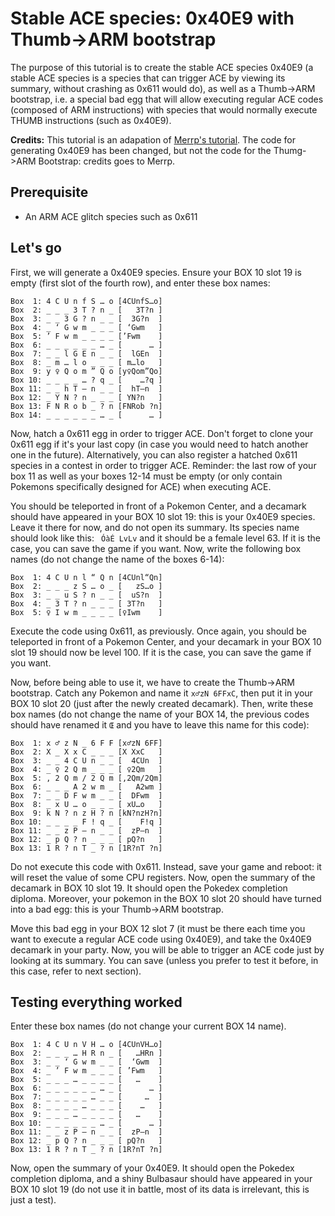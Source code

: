 # Stable ACE species: 0x40E9 with Thumb->ARM bootstrap

The purpose of this tutorial is to create the stable ACE species 0x40E9 (a stable ACE species is a species that can trigger ACE by viewing its summary, without crashing as 0x611 would do), as well as a Thumb->ARM bootstrap, i.e. a special bad egg that will allow executing regular ACE codes (composed of ARM instructions) with species that would normally execute THUMB instructions (such as 0x40E9).

**Credits:** This tutorial is an adapation of [Merrp's tutorial](https://pastebin.com/Sz2Aiu6p). The code for generating 0x40E9 has been changed, but not the code for the Thumg->ARM Bootstrap: credits goes to Merrp. 

## Prerequisite

- An ARM ACE glitch species such as 0x611

## Let's go

First, we will generate a 0x40E9 species. Ensure your BOX 10 slot 19 is empty
(first slot of the fourth row), and enter these box names:

```
Box  1: 4 C U n f S … o	[4CUnfS…o]
Box  2: _ _ _ 3 T ? n _	[   3T?n ]
Box  3: _ _ 3 G ? n _ _	[  3G?n  ]
Box  4: _ ‘ G w m _ _ _	[ ‘Gwm   ]
Box  5: ’ F w m _ _ _ _	[’Fwm    ]
Box  6: _ _ _ _ _ _ … _	[      … ]
Box  7: _ _ l G E n _ _	[  lGEn  ]
Box  8: _ m … l o _ _ _	[ m…lo   ]
Box  9: y ♀ Q o m ” Q o	[y♀Qom”Qo]
Box 10: _ _ _ _ … ? q _	[    …?q ]
Box 11: _ _ h T – n _ _	[  hT–n  ]
Box 12: _ Y N ? n _ _ _	[ YN?n   ]
Box 13: F N R o b _ ? n	[FNRob ?n]
Box 14: _ _ _ _ _ _ … _	[      … ]
```

Now, hatch a 0x611 egg in order to trigger ACE. Don't forget to clone your 0x611 egg if it's your last copy (in case you would need to hatch another one in the future). Alternatively, you can also register a hatched 0x611 species in a contest in order to trigger ACE. Reminder: the last row of your box 11 as well as your boxes 12-14 must be empty (or only contain Pokemons specifically designed for ACE) when executing ACE.

You should be teleported in front of a Pokemon Center, and a decamark should have appeared in your BOX 10 slot 19: this is your 0x40E9 species. Leave it there for now, and do not open its summary. Its species name should look like this: ` ÓàÉ LvLv` and it should be a female level 63. If it is the case, you can save the game if you want. Now, write the following box names (do not change the name of the boxes 6-14):

```
Box  1: 4 C U n l “ Q n	[4CUnl“Qn]
Box  2: _ _ _ z S … o _	[   zS…o ]
Box  3: _ _ u S ? n _ _	[  uS?n  ]
Box  4: _ 3 T ? n _ _ _	[ 3T?n   ]
Box  5: ♀ I w m _ _ _ _	[♀Iwm    ]
```

Execute the code using 0x611, as previously. Once again, you should be teleported in front of a Pokemon Center, and your decamark in your BOX 10 slot 19 should now be level 100. If it is the case, you can save the game if you want.

Now, before being able to use it, we have to create the Thumb->ARM bootstrap.
Catch any Pokemon and name it `x♂zN 6FFxC`, then put it in your BOX 10 slot 20 (just after the newly created decamark). Then, write these box names (do not change the name of your BOX 14, the previous codes should have renamed it `Œ` and you have to leave this name for this code):

```
Box  1: x ♂ z N _ 6 F F	[x♂zN 6FF]
Box  2: X _ X x C _ _ _	[X XxC   ]
Box  3: _ _ 4 C U n _ _	[  4CUn  ]
Box  4: _ ♀ 2 Q m _ _ _	[ ♀2Qm   ]
Box  5: , 2 Q m / 2 Q m	[,2Qm/2Qm]
Box  6: _ _ _ A 2 w m _	[   A2wm ]
Box  7: _ _ D F w m _ _	[  DFwm  ]
Box  8: _ x U … o _ _ _	[ xU…o   ]
Box  9: k N ? n z H ? n	[kN?nzH?n]
Box 10: _ _ _ _ F ! q _	[    F!q ]
Box 11: _ _ z P – n _ _	[  zP–n  ]
Box 12: _ p Q ? n _ _ _	[ pQ?n   ]
Box 13: 1 R ? n T _ ? n	[1R?nT ?n]
```

Do not execute this code with 0x611. Instead, save your game and reboot: it will reset the value of some CPU registers. Now, open the summary of the decamark in BOX 10 slot 19. It should open the Pokedex completion diploma. Moreover, your pokemon in the BOX 10 slot 20 should have turned into a bad egg: this is your Thumb->ARM bootstrap.

Move this bad egg in your BOX 12 slot 7 (it must be there each time you want to execute a regular ACE code using 0x40E9), and take the 0x40E9 decamark in your party. Now, you will be able to trigger an ACE code just by looking at its summary. You can save (unless you prefer to test it before, in this case, refer to next section).

## Testing everything worked

Enter these box names (do not change your current BOX 14 name).

```
Box  1: 4 C U n V H … o	[4CUnVH…o]
Box  2: _ _ _ … H R n _	[   …HRn ]
Box  3: _ _ ‘ G w m _ _	[  ‘Gwm  ]
Box  4: _ ’ F w m _ _ _	[ ’Fwm   ]
Box  5: _ _ _ … _ _ _ _	[   …    ]
Box  6: _ _ _ _ _ _ … _	[      … ]
Box  7: _ _ _ _ _ … _ _	[     …  ]
Box  8: _ _ _ _ … _ _ _	[    …   ]
Box  9: _ _ _ … _ _ _ _	[   …    ]
Box 10: _ _ _ _ _ _ … _	[      … ]
Box 11: _ _ z P – n _ _	[  zP–n  ]
Box 12: _ p Q ? n _ _ _	[ pQ?n   ]
Box 13: 1 R ? n T _ ? n	[1R?nT ?n]
```

Now, open the summary of your 0x40E9. It should open the Pokedex completion diploma,
and a shiny Bulbasaur should have appeared in your BOX 10 slot 19 (do not use it in battle, most of its data is irrelevant, this is just a test).
